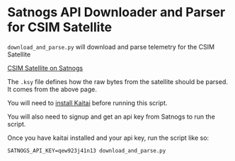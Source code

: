 # Satnogs API Downloader and Parser for CSIM Satellite

`download_and_parse.py` will download and parse telemetry for the CSIM Satellite

[CSIM Satellite on Satnogs](https://db.satnogs.org/satellite/43793/)

The `.ksy` file defines how the raw bytes from the satellite should be parsed. It comes from the above page.

You will need to [install Kaitai](https://kaitai.io/#download) before running this script.

You will also need to signup and get an api key from Satnogs to run the script.

Once you have kaitai installed and your api key, run the script like so:

`SATNOGS_API_KEY=qew923j41n13 download_and_parse.py`

